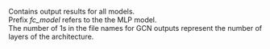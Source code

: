 Contains output results for all models.
<br>Prefix _fc_model_ refers to the the MLP model.
<br>The number of 1s in the file names for GCN outputs represent the number of layers of the architecture.
